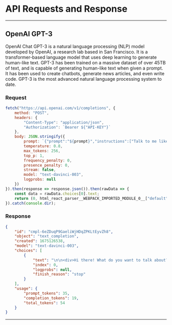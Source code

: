 # API Requests and Response

---

## OpenAI GPT-3

OpenAI Chat GPT-3 is a natural language processing (NLP) model developed by OpenAI, a research lab based in San Francisco. It is a transformer-based language model that uses deep learning to generate human-like text. GPT-3 has been trained on a massive dataset of over 45TB of text, and is capable of generating human-like text when given a prompt. It has been used to create chatbots, generate news articles, and even write code. GPT-3 is the most advanced natural language processing system to date.

### Request

```javascript
fetch("https://api.openai.com/v1/completions", {
    method: "POST",
    headers: {
        "Content-Type": "application/json",
        "Authorization": `Bearer ${"API-KEY"}`
    },
    body: JSON.stringify({
        prompt: `{"prompt":"${prompt}","instructions":["Talk to me like a 6 year old":"${layman}","Send response inside embedded div tag, do not include html tag in response."]}`,
        temperature: 0.8,
        max_tokens: 256,
        top_p: 1,
        frequency_penalty: 0,
        presence_penalty: 0,
        stream: false,
        model: "text-davinci-003",
        logprobs: null
    })
}).then(response => response.json()).then(rawData => {
    const data = rawData.choices[0].text;
    return (0, html_react_parser__WEBPACK_IMPORTED_MODULE_0__["default"])(data);
}).catch(console.dir);
```

### Response

```json
{
    "id": "cmpl-6eZDuqP9GaeliWjHDqZPKLtEyvZh8",
    "object": "text_completion",
    "created": 1675126538,
    "model": "text-davinci-003",
    "choices": [
        {
            "text": "\n\n<div>Hi there! What do you want to talk about?</div>",
            "index": 0,
            "logprobs": null,
            "finish_reason": "stop"
        }
    ],
    "usage": {
        "prompt_tokens": 35,
        "completion_tokens": 19,
        "total_tokens": 54
    }
}
```

---
